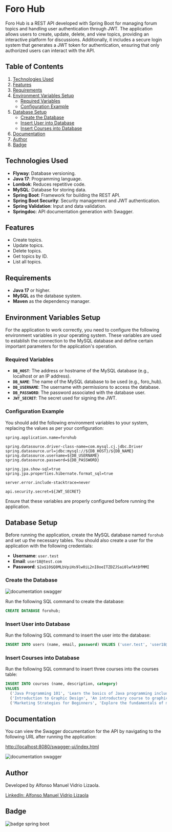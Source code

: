 # Foro Hub

Foro Hub is a REST API developed with Spring Boot for managing forum topics and handling user authentication through JWT. The application allows users to create, update, delete, and view topics, providing an interactive platform for discussions. Additionally, it includes a secure login system that generates a JWT token for authentication, ensuring that only authorized users can interact with the API. 

## Table of Contents
1. [Technologies Used](#technologies-used)
2. [Features](#features)
3. [Requirements](#requirements)
4. [Environment Variables Setup](#environment-variables-setup)
    - [Required Variables](#required-variables)
    - [Configuration Example](#configuration-example)
5. [Database Setup](#database-setup)
    - [Create the Database](#create-the-database)
    - [Insert User into Database](#insert-user-into-database)
    - [Insert Courses into Database](#insert-courses-into-database)
6. [Documentation](#documentation)
7. [Author](#author)
8. [Badge](#badge)

## Technologies Used
- **Flyway**: Database versioning.
- **Java 17**: Programming language.
- **Lombok**: Reduces repetitive code.
- **MySQL**: Database for storing data.
- **Spring Boot**: Framework for building the REST API.
- **Spring Boot Security**: Security management and JWT authentication.
- **Spring Validation**: Input and data validation.
- **Springdoc**: API documentation generation with Swagger.

## Features
- Create topics.
- Update topics.
- Delete topics.
- Get topics by ID.
- List all topics.

## Requirements
- **Java 17** or higher.
- **MySQL** as the database system.
- **Maven** as the dependency manager.

## Environment Variables Setup

For the application to work correctly, you need to configure the following environment variables in your operating system. These variables are used to establish the connection to the MySQL database and define certain important parameters for the application's operation.

### Required Variables
- **`DB_HOST`**: The address or hostname of the MySQL database (e.g., localhost or an IP address).
- **`DB_NAME`**: The name of the MySQL database to be used (e.g., foro_hub).
- **`DB_USERNAME`**: The username with permissions to access the database.
- **`DB_PASSWORD`**: The password associated with the database user.
- **`JWT_SECRET`**: The secret used for signing the JWT.

### Configuration Example

You should add the following environment variables to your system, replacing the values as per your configuration:

```properties
spring.application.name=forohub

spring.datasource.driver-class-name=com.mysql.cj.jdbc.Driver
spring.datasource.url=jdbc:mysql://${DB_HOST}/${DB_NAME}
spring.datasource.username=${DB_USERNAME}
spring.datasource.password=${DB_PASSWORD}

spring.jpa.show-sql=true
spring.jpa.properties.hibernate.format_sql=true

server.error.include-stacktrace=never

api.security.secret=${JWT_SECRET}
```
Ensure that these variables are properly configured before running the application.

## Database Setup
Before running the application, create the MySQL database named `forohub` and set up the necessary tables. You should also create a user for the application with the following credentials:

- **Username**: `user.test`
- **Email**: `user18@test.com`
- **Password**: `$2a$10$Q8MLbVpiHs9lw0iL2nI8oeITZDZJSai0lwfAtDfMMI`

### Create the Database
<div>
  <img src="https://github.com/user-attachments/assets/254a8ece-ea9c-44a3-9854-2bc8b3d32654" alt="documentation swagger" style="max-width: 550px;">
</div>

Run the following SQL command to create the database:

```sql
CREATE DATABASE forohub;
```
### Insert User into Database
Run the following SQL command to insert the user into the database:

```sql
INSERT INTO users (name, email, password) VALUES ('user.test', 'user18@test.com', '$2a$10$Q8MLbVpiHs9lw0iL2nI8oeITZDZJSai0lwfAtDfMMI');
```

### Insert Courses into Database
Run the following SQL command to insert three courses into the courses table:
```sql
INSERT INTO courses (name, description, category) 
VALUES 
  ('Java Programming 101', 'Learn the basics of Java programming including syntax, data types, and control structures.', 'PROGRAMMING'),
  ('Introduction to Graphic Design', 'An introductory course to graphic design, covering design principles and software usage.', 'DESIGN'),
  ('Marketing Strategies for Beginners', 'Explore the fundamentals of marketing, from market research to social media strategies.', 'MARKETING');
```
## Documentation
You can view the Swagger documentation for the API by navigating to the following URL after running the application:

[http://localhost:8080/swagger-ui/index.html](http://localhost:8080/swagger-ui/index.html)

<div>
  <img src="https://github.com/user-attachments/assets/a3ebe69f-f9ba-4dbc-a678-5a205002cd1e" alt="documentation swagger" style="max-width: 550px;">
</div>


## Author
Developed by Alfonso Manuel Vidrio Lizaola.

[LinkedIn: Alfonso Manuel Vidrio Lizaola](https://www.linkedin.com/in/alfonsomanuelvidriolizaola/)

## Badge
<div>
<img src="https://github.com/user-attachments/assets/e1356114-5711-4ee8-8239-0eb3dbf15a36" alt="badge spring boot" style="max-width: 400px; height: auto;">
</div>


